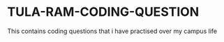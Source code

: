 # TULA-RAM-CODING-QUESTION
This contains coding questions that i have practised over my  campus life
